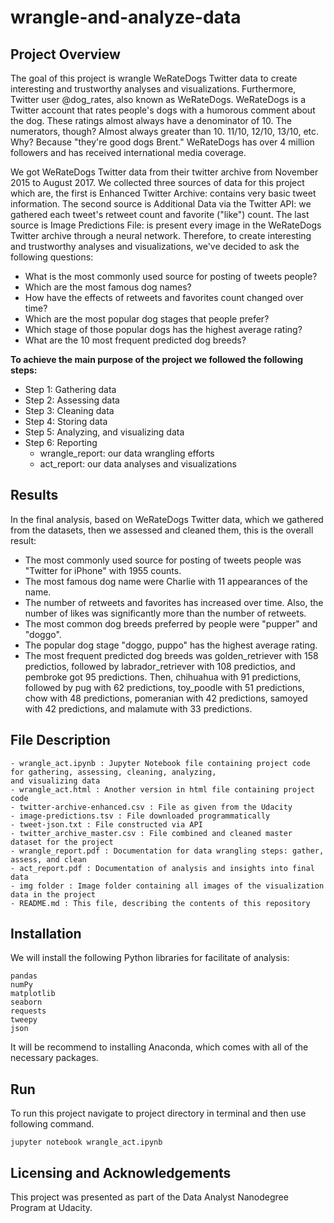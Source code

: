 # wrangle-and-analyze-data
## Project Overview

The goal of this project is wrangle WeRateDogs Twitter data to create interesting and trustworthy analyses and visualizations. 
Furthermore, Twitter user @dog_rates, also known as WeRateDogs. WeRateDogs is a Twitter account that rates people's dogs with a humorous comment about the dog. 
These ratings almost always have a denominator of 10. The numerators, though? Almost always greater than 10. 11/10, 12/10, 13/10, etc.
Why? Because "they're good dogs Brent." WeRateDogs has over 4 million followers and has received international media coverage.

We got WeRateDogs Twitter data from their twitter archive from November 2015 to August 2017.
We collected three sources of data for this project which are, the first is Enhanced Twitter Archive: contains very basic tweet information.
The second source is Additional Data via the Twitter API: we gathered each tweet's retweet count and favorite ("like") count.
The last source is Image Predictions File: is present every image in the WeRateDogs Twitter archive through a neural network.
Therefore, to create interesting and trustworthy analyses and visualizations, we've decided to ask the following questions:
- What is the most commonly used source for posting of tweets people? 
- Which are the most famous dog names? 
- How have the effects of retweets and favorites count changed over time? 
- Which are the most popular dog stages that people prefer? 
- Which stage of those popular dogs has the highest average rating? 
- What are the 10 most frequent predicted dog breeds?

**To achieve the main purpose of the project we followed the following steps:**
- Step 1: Gathering data
- Step 2: Assessing data
- Step 3: Cleaning data
- Step 4: Storing data
- Step 5: Analyzing, and visualizing data
- Step 6: Reporting
  - wrangle_report: our data wrangling efforts
  - act_report: our data analyses and visualizations

## Results
In the final analysis, based on WeRateDogs Twitter data, which we gathered from the datasets, then we assessed and cleaned them, this is the overall result:
- The most commonly  used source for posting of tweets people was "Twitter for iPhone" with 1955 counts.
- The most famous dog name were Charlie with 11 appearances of the name.
- The number of retweets and favorites has increased over time. Also, the number of likes was significantly more than the number of retweets.
- The most common dog breeds preferred by people were "pupper" and "doggo".
- The popular dog stage "doggo, puppo" has the highest average rating.
- The most frequent predicted dog breeds was golden_retriever with 158 predictios, 
followed by labrador_retriever with 108 predictios, and pembroke got 95 predictions. Then, chihuahua with 91 predictions, 
followed by pug with 62 predictions, toy_poodle with 51 predictions, chow with 48 predictions, pomeranian with 42 predictions,
samoyed with 42 predictions, and malamute with 33 predictions.

## File Description
```
- wrangle_act.ipynb : Jupyter Notebook file containing project code for gathering, assessing, cleaning, analyzing, 
and visualizing data
- wrangle_act.html : Another version in html file containing project code
- twitter-archive-enhanced.csv : File as given from the Udacity
- image-predictions.tsv : File downloaded programmatically
- tweet-json.txt : File constructed via API
- twitter_archive_master.csv : File combined and cleaned master dataset for the project
- wrangle_report.pdf : Documentation for data wrangling steps: gather, assess, and clean
- act_report.pdf : Documentation of analysis and insights into final data
- img folder : Image folder containing all images of the visualization data in the project
- README.md : This file, describing the contents of this repository
```

## Installation
We will install the following Python libraries for facilitate of analysis:
```
pandas
numPy
matplotlib
seaborn
requests
tweepy
json
```
It will be recommend to installing Anaconda, which comes with all of the necessary packages.

## Run
To run this project navigate to project directory in terminal and then use following command.
```
jupyter notebook wrangle_act.ipynb
```
## Licensing and Acknowledgements
This project was presented as part of the Data Analyst Nanodegree Program at Udacity.
